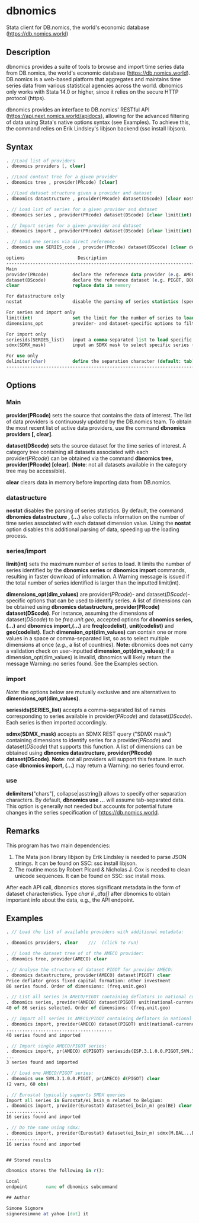 # dbnomics
Stata client for DB.nomics, the world's economic database (https://db.nomics.world)

## Description

dbnomics provides a suite of tools to browse and import time series data
from DB.nomics, the world's economic database (https://db.nomics.world).
DB.nomics is a web-based platform that aggregates and maintains time
series data from various statistical agencies across the world.  dbnomics
only works with Stata 14.0 or higher, since it relies on the secure HTTP
protocol (https).

dbnomics provides an interface to DB.nomics' RESTful API
(https://api.next.nomics.world/apidocs), allowing for the advanced
filtering of data using Stata's native options syntax (see Examples). To
achieve this, the command relies on Erik Lindsley's libjson backend (ssc
install libjson).

## Syntax

```Stata
. //Load list of providers
. dbnomics providers [, clear]

. //Load content tree for a given provider
. dbnomics tree , provider(PRcode) [clear]

. //Load dataset structure given a provider and dataset
. dbnomics datastructure , provider(PRcode) dataset(DScode) [clear nostat]

. // Load list of series for a given provider and dataset
. dbnomics series , provider(PRcode) dataset(DScode) [clear limit(int) dimensions_opt]

. // Import series for a given provider and dataset
. dbnomics import , provider(PRcode) dataset(DScode) [clear limit(int) seriesids(SERIES_list) sdmx(SDMX_mask) dimensions_opt]

. // Load one series via direct reference
. dbnomics use SERIES_code , provider(PRcode) dataset(DScode) [clear delimiter(char)]

options                    Description
-------------------------------------------------------------------------
Main
provider(PRcode)         declare the reference data provider (e.g. AMECO, IMF, Eurostat)
dataset(DScode)          declare the reference dataset (e.g. PIGOT, BOP, ei_bsin_m)
clear                    replace data in memory

For datastructure only
nostat                   disable the parsing of series statistics (speeds up importing)

For series and import only
limit(int)               set the limit for the number of series to load
dimensions_opt           provider- and dataset-specific options to filter series (see Examples)

For import only
seriesids(SERIES_list)   input a comma-separated list to load specific time series
sdmx(SDMX_mask)          input an SDMX mask to select specific series (Note: not all providers support this option)

For use only
delimiter(char)          define the separation character (default: tab)
-------------------------------------------------------------------------
```

## Options
### Main

**provider(**PRcode**)** sets the source that contains the data of interest. The
list of data providers is continuously updated by the DB.nomics team.
To obtain the most recent list of active data providers, use the
command **dbnomics providers [, clear]**.

**dataset(**DScode**)** sets the source dataset for the time series of interest.
A category tree containing all datasets associated with each
provider(*PRcode*) can be obtained via the command **dbnomics tree,
provider(PRcode) [clear]**. (**Note**: not all datasets available in the
category tree may be accessible).

**clear** clears data in memory before importing data from DB.nomics.

### datastructure 

**nostat** disables the parsing of series statistics. By default, the command
**dbnomics datastructure , (...)** also collects information on the
number of time series associated with each dataset dimension value.
Using the **nostat** option disables this additional parsing of data,
speeding up the loading process.

### series/import

**limit(**int**)** sets the maximum number of series to load. It limits the
number of series identified by the **dbnomics series** or **dbnomics import**
commands, resulting in faster download of information.  A Warning
message is issued if the total number of series identified is larger
than the inputted limit(int).

**dimensions_opt(**dim_values**)** are provider(*PRcode*)- and
dataset(*DScode*)-specific options that can be used to identify series.
A list of dimensions can be obtained using **dbnomics datastructure,
provider(PRcode) dataset(DScode)**.  For instance, assuming the
dimensions of dataset(*DScode*) to be *freq.unit.geo*, accepted options
for **dbnomics series,(...)** and **dbnomics import,(...)** are
**freq(**codelist**)**, **unit(**codelist**)** and **geo(**codelist**)**.  Each
**dimension_opt(**dim_values**)** can contain one or more values in a space
or comma-separated list, so as to select multiple dimensions at once
(*e.g.*, a list of countries).  **Note:** dbnomics does not carry a
validation check on user-inputted **dimension_opt(**dim_values**)**; if a
dimension_opt(dim_values) is invalid, dbnomics will likely return the
message Warning: no series found. See the Examples section.

### import

*Note:* the options below are mutually exclusive and are alternatives to
**dimensions_opt(**dim_values**)**.

**seriesids(**SERIES_list**)** accepts a comma-separated list of names
corresponding to series available in provider(*PRcode*) and
dataset(*DScode*). Each series is then imported accordingly.

**sdmx(**SDMX_mask**)** accepts an SDMX REST query ("SDMX mask") containing
dimensions to identify series for a provider(*PRcode*) and
dataset(*DScode*) that supports this function.  A list of dimensions
can be obtained using **dbnomics datastructure, provider(PRcode)
dataset(DScode)**. **Note**: not all providers will support this feature.
In such case **dbnomics import, (...)** may return a Warning: no series
found error.

### use

**delimiters(**"chars"[, collapse|asstring]**)** allows to specify other
separation characters.  By default, **dbnomics use ...**  will assume
tab-separated data.  This option is generally not needed but accounts
for potential future changes in the series specification of
https://db.nomics.world.

## Remarks

This program has two main dependencies:

1) The Mata json library libjson by Erik Lindsley is needed to parse JSON
strings. It can be found on SSC: ssc install libjson.
2) The routine moss by Robert Picard & Nicholas J. Cox is needed to clean
unicode sequences. It can be found on SSC: ssc install moss.

After each API call, dbnomics stores significant metadata in the form of
dataset characteristics.  Type *char li _dta[]* after dbnomics to obtain
important info about the data, e.g., the API endpoint.

## Examples

```Stata
. // Load the list of available providers with additional metadata:

. dbnomics providers, clear    ///  (click to run)

. // Load the dataset tree of of the AMECO provider:
. dbnomics tree, provider(AMECO) clear

. // Analyse the structure of dataset PIGOT for provider AMECO:
. dbnomics datastructure, provider(AMECO) dataset(PIGOT) clear
Price deflator gross fixed capital formation: other investment
86 series found. Order of dimensions: (freq.unit.geo)

. // List all series in AMECO/PIGOT containing deflators in national currency:
. dbnomics series, provider(AMECO) dataset(PIGOT) unit(national-currency-2010-100) clear
40 of 86 series selected. Order of dimensions: (freq.unit.geo)

. // Import all series in AMECO/PIGOT containing deflators in national currency:
. dbnomics import, provider(AMECO) dataset(PIGOT) unit(national-currency-2010-100) clear
........................................
40 series found and imported

. // Import single AMECO/PIGOT series:
. dbnomics import, pr(AMECO) d(PIGOT) seriesids(ESP.3.1.0.0.PIGOT,SVN.3.1.0.0.PIGOT,LVA.3.1.99.0.PIGOT) clear
...
3 series found and imported

. // Load one AMECO/PIGOT series:
. dbnomics use SVN.3.1.0.0.PIGOT, pr(AMECO) d(PIGOT) clear
(2 vars, 60 obs)

. // Eurostat typically supports SMDX queries
Import all series in Eurostat/ei_bsin_m related to Belgium:
. dbnomics import, provider(Eurostat) dataset(ei_bsin_m) geo(BE) clear
................
16 series found and imported

. // Do the same using sdmx:
. dbnomics import, provider(Eurostat) dataset(ei_bsin_m) sdmx(M.BAL...BE) clear
................
16 series found and imported


## Stored results

dbnomics stores the following in r():

Local     
endpoint       name of dbnomics subcommand

## Author

Simone Signore
signoresimone at yahoo [dot] it
